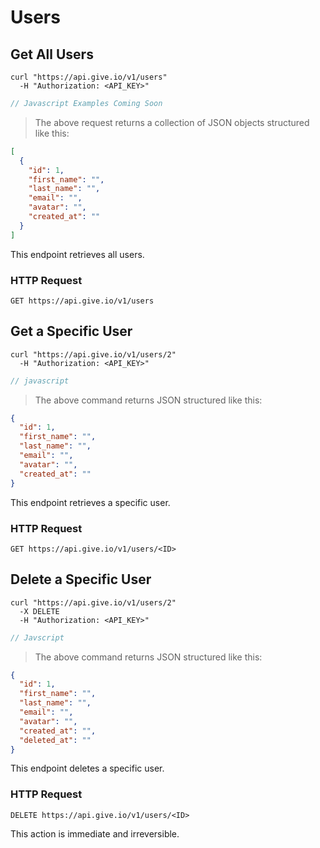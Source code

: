 # Users

## Get All Users


```shell
curl "https://api.give.io/v1/users"
  -H "Authorization: <API_KEY>"
```

```javascript
// Javascript Examples Coming Soon
```

> The above request returns a collection of JSON objects structured like this:

```json
[
  {
    "id": 1,
    "first_name": "",
    "last_name": "",
    "email": "",
    "avatar": "",
    "created_at": ""
  }
]
```

This endpoint retrieves all users.

### HTTP Request

`GET https://api.give.io/v1/users`


## Get a Specific User


```shell
curl "https://api.give.io/v1/users/2"
  -H "Authorization: <API_KEY>"
```

```javascript
// javascript
```

> The above command returns JSON structured like this:

```json
{
  "id": 1,
  "first_name": "",
  "last_name": "",
  "email": "",
  "avatar": "",
  "created_at": ""
}
```

This endpoint retrieves a specific user.

### HTTP Request

`GET https://api.give.io/v1/users/<ID>`

## Delete a Specific User

```shell
curl "https://api.give.io/v1/users/2"
  -X DELETE
  -H "Authorization: <API_KEY>"
```

```javascript
// Javscript
```

> The above command returns JSON structured like this:

```json
{
  "id": 1,
  "first_name": "",
  "last_name": "",
  "email": "",
  "avatar": "",
  "created_at": "",
  "deleted_at": ""
}
```

This endpoint deletes a specific user.

### HTTP Request

`DELETE https://api.give.io/v1/users/<ID>`

<aside class="warning">This action is immediate and irreversible.</aside>
